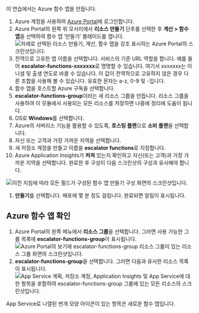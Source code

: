 이 연습에서는 Azure 함수 앱을 만듭니다.

1. Azure 계정을 사용하여 [Azure Portal](https://portal.azure.com?azure-portal=true)에 로그인합니다.
1. Azure Portal의 왼쪽 위 모서리에서 **리소스 만들기** 단추를 선택한 후 **계산 > 함수 앱**을 선택하여 함수 앱 ‘만들기’ 블레이드를 엽니다.
  ![차례로 선택된 *리소스 만들기*, *계산*, *함수 앱*을 강조 표시하는 Azure Portal의 스크린샷입니다.](../images/4-create-function-app-blade.png)
1. 전역으로 고유한 앱 이름을 선택합니다. 서비스의 기준 URL 역할을 합니다. 예를 들어 **escalator-functions-xxxxxxx**로 명명할 수 있습니다. 여기서 xxxxxxx는 이니셜 및 출생 연도로 바꿀 수 있습니다. 이 값이 전역적으로 고유하지 않은 경우 다른 조합을 사용해 볼 수 있습니다. 유효한 문자는 a-z, 0-9 및 -입니다.
1. 함수 앱을 호스트할 Azure 구독을 선택합니다.
1. **escalator-functions-group**이라는 새 리소스 그룹을 만듭니다. 리소스 그룹을 사용하여 이 모듈에서 사용되는 모든 리소스를 저장하면 나중에 정리에 도움이 됩니다.
1. OS로 **Windows**를 선택합니다.
1. Azure의 서버리스 기능을 활용할 수 있도록, **호스팅 플랜**으로 **소비 플랜**을 선택합니다.
1. 자신 또는 고객과 가장 가까운 지역을 선택합니다.
1. 새 저장소 계정을 만들고 이름을 **escalator functions**로 지정합니다.
1. Azure Application Insights가 **켜져** 있는지 확인하고 자신(또는 고객)과 가장 가까운 지역을 선택합니다.
완료한 후 구성이 다음 스크린샷의 구성과 유사해야 합니다.

  ![이전 지침에 따라 모든 필드가 구성된 함수 앱 *만들기* 구성 화면의 스크린샷입니다.](../images/4-create-function-app-settings.png)

1. **만들기**를 선택합니다. 배포에 몇 분 정도 걸립니다. 완료되면 알림이 표시됩니다.

## <a name="verify-your-azure-function-app"></a>Azure 함수 앱 확인

1. Azure Portal의 왼쪽 메뉴에서 **리소스 그룹**을 선택합니다. 그러면 사용 가능한 그룹 목록에 **escalator-functions-group**이 표시됩니다.
  ![Azure Portal의 보기에 **escalator-functions-group** 리소스 그룹이 있는 리소스 그룹 화면의 스크린샷입니다.](../images/4-resource-group.png)
1. **escalator-functions-group**을 선택합니다. 그러면 다음과 유사한 리소스 목록이 표시됩니다.
  ![App Service 계획, 저장소 계정, Application Insights 및 App Service에 대한 항목을 포함하여 **escalator-functions-group** 그룹에 있는 모든 리소스의 스크린샷입니다.](../images/4-resource-list.png)

App Service로 나열된 번개 모양 아이콘이 있는 항목은 새로운 함수 앱입니다. 
